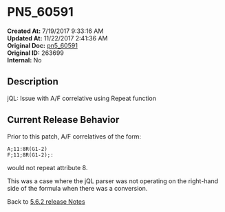 # PN5_60591

**Created At:** 7/19/2017 9:33:16 AM  
**Updated At:** 11/22/2017 2:41:36 AM  
**Original Doc:** [pn5_60591](https://docs.jbase.com/36526-5-6-2-release-notes/pn5_60591)  
**Original ID:** 263699  
**Internal:** No  

## Description

jQL: Issue with A/F correlative using Repeat function

## Current Release Behavior

Prior to this patch, A/F correlatives of the form:

```
A;11:8R(G1-2)
F;11;8R(G1-2);:
```

would not repeat attribute 8.

This was a case where the jQL parser was not operating on the right-hand side of the formula when there was a conversion.

Back to [5.6.2 release Notes](./../README.md)
